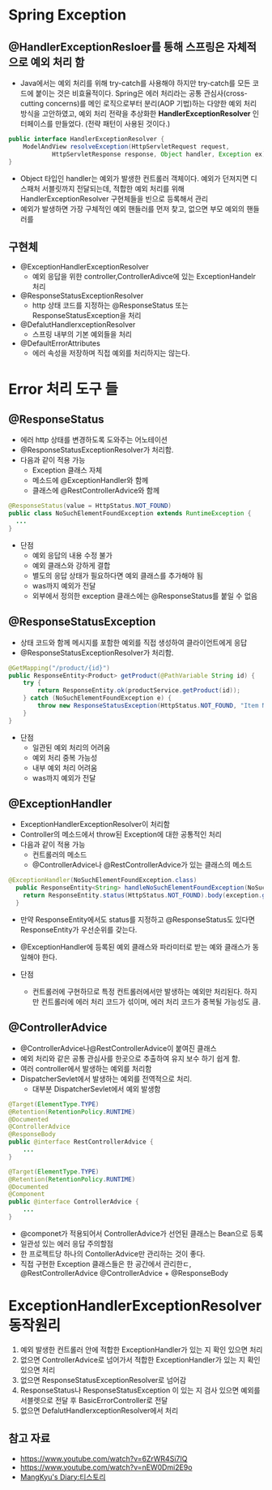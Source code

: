 # Spring Exception 


## @HandlerExceptionResloer를 통해 스프링은 자체적으로 예외 처리 함
- Java에서는 예외 처리를 위해 try-catch를 사용해야 하지만 try-catch를 모든 코드에 붙이는 것은 비효율적이다. Spring은 에러 처리라는 공통 관심사(cross-cutting concerns)를 메인 로직으로부터 분리(AOP 기법)하는 다양한 예외 처리 방식을 고안하였고, 예외 처리 전략을 추상화한 **HandlerExceptionResolver** 인터페이스를 만들었다. (전략 패턴이 사용된 것이다.)

``` java
public interface HandlerExceptionResolver {
    ModelAndView resolveException(HttpServletRequest request, 
            HttpServletResponse response, Object handler, Exception ex);
}
```
- Object 타입인 handler는 예외가 발생한 컨트롤러 객체이다. 예외가 던져지면 디스패처 서블릿까지 전달되는데, 적합한 예외 처리를 위해 HandlerExceptionResolver 구현체들을 빈으로 등록해서 관리
- 예외가 발생하면 가장 구체적인 예외 핸들러를 먼저 찾고, 없으면 부모 예외의 핸들러를 


## 구현체
- @ExceptionHandlerExceptionResolver
	- 예외 응답을 위한 controller,ControllerAdivce에 있는 ExceptionHandelr 처리
- @ResponseStatusExceptionResolver
	- http 상태 코드를 지정하는 @ResponseStatus 또는 ResponseStatusException을 처리
- @DefalutHandlerxceptionResolver
	- 스프링 내부의 기본 예외들을 처리
- @DefaultErrorAttributes
    - 에러 속성을 저장하며 직접 예외를 처리하지는 않는다.



# Error 처리 도구 들

## @ResponseStatus
- 에러 http 상태를 변경하도록 도와주는 어노테이션
-  @ResponseStatusExceptionResolver가 처리함.
- 다음과 같이 적용 가능
    - Exception 클래스 자체
    - 메소드에 @ExceptionHandler와 함께
    - 클래스에 @RestControllerAdvice와 함께
~~~ java
@ResponseStatus(value = HttpStatus.NOT_FOUND)
public class NoSuchElementFoundException extends RuntimeException {
  ...
}
 ~~~
- 단점 
    - 예외 응답의 내용 수정 불가
    - 예외 클래스와 강하게 결합
    - 별도의 응답 상태가 필요하다면 예외 클래스를 추가해야 됨
    - was까지 예외가 전달
    - 외부에서 정의한 exception 클래스에는 @ResponseStatus를 붙일 수 없음

## @ResponseStatusException
- 상태 코드와 함께 메시지를 포함한 예외를 직접 생성하여 클라이언트에게 응답
-  @ResponseStatusExceptionResolver가 처리함.


~~~ java
@GetMapping("/product/{id}")
public ResponseEntity<Product> getProduct(@PathVariable String id) {
    try {
        return ResponseEntity.ok(productService.getProduct(id));
    } catch (NoSuchElementFoundException e) {
        throw new ResponseStatusException(HttpStatus.NOT_FOUND, "Item Not Found");
    }
}

~~~

- 단점
    - 일관된 예외 처리의 어려움
    - 예외 처리 중복 가능성
    - 내부 예외 처리 어려움
    - was까지 예외가 전달

## @ExceptionHandler
- ExceptionHandlerExceptionResolver이 처리함
- Controller의 메소드에서 throw된 Exception에 대한 공통적인 처리
- 다음과 같이 적용 가능
    - 컨트롤러의 메소드
    - @ControllerAdvice나 @RestControllerAdvice가 있는 클래스의 메소드
~~~ java
@ExceptionHandler(NoSuchElementFoundException.class)
  public ResponseEntity<String> handleNoSuchElementFoundException(NoSuchElementFoundException exception) {
    return ResponseEntity.status(HttpStatus.NOT_FOUND).body(exception.getMessage());
  }

~~~
- 만약 ResponseEntity에서도 status를 지정하고 @ResponseStatus도 있다면 ResponseEntity가 우선순위를 갖는다.
-  @ExceptionHandler에 등록된 예외 클래스와 파라미터로 받는 예와 클래스가 동일해야 한다.

- 단점
    - 컨트롤러에 구현하므로 특정 컨트롤러에서만 발생하는 예외만 처리된다. 하지만 컨트롤러에 에러 처리 코드가 섞이며, 에러 처리 코드가 중복될 가능성도 큼.



## @ControllerAdvice
- @ControllerAdvice나@RestControllerAdvice이 붙여진 클래스
- 예외 처리와 같은 공통 관심사를 한곳으로 추출하여 유지 보수 하기 쉽게 함.
- 여러 controller에서 발생하는 예외를 처리함
- DispatcherSevlet에서 발생하는 예외를 전역적으로 처리.
	- 대부분 DispatcherSevlet에서 예외 발생함
~~~ java
@Target(ElementType.TYPE)
@Retention(RetentionPolicy.RUNTIME)
@Documented
@ControllerAdvice
@ResponseBody
public @interface RestControllerAdvice {
    ...
}

@Target(ElementType.TYPE)
@Retention(RetentionPolicy.RUNTIME)
@Documented
@Component
public @interface ControllerAdvice {
    ...
}

~~~
- @componet가 적용되어서 ControllerAdvice가 선언된 클래스는 Bean으로 등록
- 일관성 있는 에러 응답
주의할점
- 한 프로젝트당 하나의 ContollerAdvice만 관리하는 것이 좋다.
- 직접 구현한 Exception 클래스들은 한 공간에서 관리한ㄷ,
@RestControllerAdvice
	@ControllerAdvice + @ResponseBody


# ExceptionHandlerExceptionResolver 동작원리
1. 예외 발생한 컨트롤러 안에 적합한 ExceptionHandler가 있는 지 확인 있으면 처리
2. 없으면 ControllerAdvice로 넘어가서 적합한 ExceptionHandler가 있는 지 확인 있으면 처리
3. 없으면 ResponseStatusExceptionResolver로 넘어감
4. ResponseStatus나 ResponseStatusException 이 있는 지 검사 있으면 예외를 서블렛으로 전달 후 BasicErrorController로 전달
5. 없으면 DefalutHandlerxceptionResolver에서 처리








## 참고 자료 
- https://www.youtube.com/watch?v=6ZrWR4Si7IQ
- https://www.youtube.com/watch?v=nEW0Dmi2E9o
- [MangKyu's Diary:티스토리](https://mangkyu.tistory.com/204 )